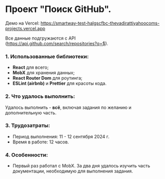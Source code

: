 # Проект "Поиск GitHub".

Демо на Vercel: https://smartway-test-halgscfbc-thevadirattiyahoocoms-projects.vercel.app

Все данные подгружаются с API (https://api.github.com/search/repositories?q=$).

### 1. Использованные библиотеки:
- **React** для всего;
- **MobX** для хранения данных;
- **React Router Dom** для роутинга;
- **ESLint (airbnb)** и **Prettier** для красоты кода.

### 2. Что удалось выполнить:
Удалось выполнить - **всё**, включая задания по желанию и дополнительную часть.

### 3. Трудозатраты:

- Период выполнения: 11 - 12 сентября 2024 г.
- Время в работе: 12 часов.

### 4. Особенности:

- Первый раз работал с MobX. За два дня удалось изучить часть документации, необходимую для
выполнения задания.
